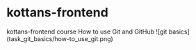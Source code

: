 # kottans-frontend
kottans-frontend course
How to use Git and GitHub
![git basics]
(task_git_basics/how-to_use_git.png)
